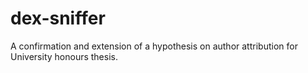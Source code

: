# dex-sniffer
A confirmation and extension of a hypothesis on author attribution for University honours thesis.

